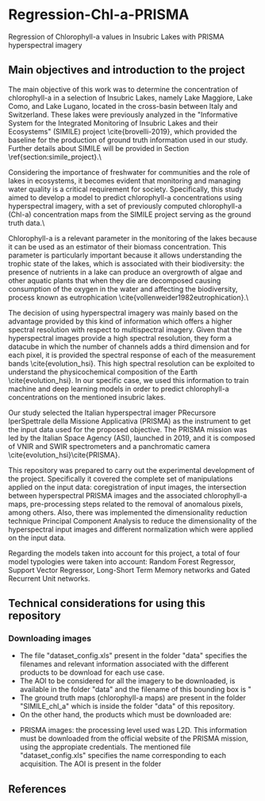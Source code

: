# Regression-Chl-a-PRISMA
Regression of Chlorophyll-a values in Insubric Lakes with PRISMA hyperspectral imagery

## Main objectives and introduction to the project

The main objective of this work was to determine the concentration of chlorophyll-a in a selection of Insubric Lakes, namely Lake Maggiore, Lake Como, and Lake Lugano, located in the cross-basin between Italy and Switzerland. These lakes were previously analyzed in the "Informative System for the Integrated Monitoring of Insubric Lakes and their Ecosystems" (SIMILE) project \cite{brovelli-2019}, which provided the baseline for the production of ground truth information used in our study. Further details about SIMILE will be provided in Section \ref{section:simile_project}.\\

Considering the importance of freshwater for communities and the role of lakes in ecosystems, it becomes evident that monitoring and managing water quality is a critical requirement for society. Specifically, this study aimed to develop a model to predict chlorophyll-a concentrations using hyperspectral imagery, with a set of previously computed chlorophyll-a (Chl-a) concentration maps from the SIMILE project serving as the ground truth data.\\

Chlorophyll-a is a relevant parameter in the monitoring of the lakes because it can be used as an estimator of their biomass concentration. This parameter is particularly important because it allows understanding the trophic state of the lakes, which is associated with their biodiversity: the presence of nutrients in a lake can produce an overgrowth of algae and other aquatic plants that when they die are decomposed causing consumption of the oxygen in the water and affecting the biodiversity, process known as eutrophication \cite{vollenweider1982eutrophication}.\\

The decision of using hyperspectral imagery was mainly based on the advantage provided by this kind of information which offers a higher spectral resolution with respect to multispectral imagery. Given that the hyperspectral images provide a high spectral resolution, they form a datacube in which the number of channels adds a third dimension and for each pixel,  it is provided the spectral response of each of the measurement bands \cite{evolution_hsi}. This high spectral resolution can be exploited to understand the physicochemical composition of the Earth \cite{evolution_hsi}. In our specific case, we used this information to train machine and deep learning models in order to predict chlorophyll-a concentrations on the mentioned insubric lakes.

Our study selected the Italian hyperspectral imager PRecursore IperSpettrale della Missione Applicativa (PRISMA) as the instrument to get the input data used for the proposed objective. The PRISMA mission was led by the Italian Space Agency (ASI), launched in 2019, and it is composed of VNIR and SWIR spectrometers and a panchromatic camera \cite{evolution_hsi}\cite{PRISMA}.

This repository was prepared to carry out the experimental development of the project. Specifically it covered the complete set of manipulations applied on the input data: coregistration of input images, the intersection between hyperspectral PRISMA images and the associated chlorophyll-a maps, pre-processing steps related to the removal of anomalous pixels, among others. Also, there was implemented the dimensionality reduction technique Principal Component Analysis to reduce the dimensionality of the hyperspectral input images and different normalization which were applied on the input data.

Regarding the models taken into account for this project, a total of four model typologies were taken into account: Random Forest Regressor, Support Vector Regressor, Long-Short Term Memory networks and Gated Recurrent Unit networks.

## Technical considerations for using this repository

### Downloading images

- The file "dataset_config.xls" present in the folder "data" specifies the filenames and relevant information associated with the different products to be download for each use case.
- The AOI to be considered for all the imagery to be downloaded, is available in the folder "data" and the filename of this bounding box is "
- The ground truth maps (chlorophyll-a maps) are present in the folder "SIMILE_chl_a" which is inside the folder "data" of this repository.
- On the other hand, the products which must be downloaded are:
+ PRISMA images: the processing level used was L2D. This information must be downloaded from the official website of the PRISMA mission, using the appropiate credentials. The mentioned file "dataset_config.xls" specifies the name corresponding to each acquisition. The AOI is present in the folder 

## References
